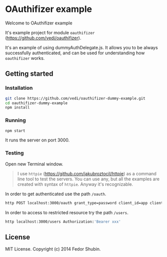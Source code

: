 # OAuthifizer example


Welcome to OAuthifizer example

It's example project for module `oauthifizer` (https://github.com/vedi/oauthifizer).

It's an example of using dummyAuthDelegate.js. It allows you to be always successfully authenticated, and can be used for understanding how `oauthifizer` works. 

## Getting started

### Installation

```bash
git clone https://github.com/vedi/oauthifizer-dummy-example.git
cd oauthifizer-dummy-example
npm install
```

### Running

```bash
npm start
```

It runs the server on port 3000.

### Testing

Open new Terminal window.

> I use `httpie` (https://github.com/jakubroztocil/httpie) as a command line tool to test the servers. You can use any, but all the examples are created with syntax of `httpie`. Anyway it's recognizable.

In order to get authenticated use the path `/oauth`.

```bash
http POST localhost:3000/oauth grant_type=password client_id=app client_secret=secret username=anylogin password=password
```

In order to access to restricted resource try the path `/users`.

```bash
http localhost:3000/users Authorization:'Bearer xxx'
```

## License

MIT License. Copyright (c) 2014 Fedor Shubin.
